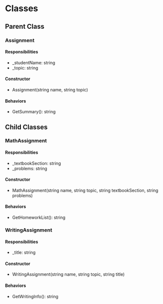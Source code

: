 # Classes

## Parent Class

### Assignment

#### Responsibilities
<ul>
    <li>_studentName: string</li>
    <li>_topic: string</li>
</ul>

#### Constructor
<ul>
    <li>Assignment(string name, string topic)</li>
</ul>

#### Behaviors
<ul>
    <li>GetSummary(): string</li>
</ul>

## Child Classes 

### MathAssignment

#### Responsibilities
<ul>
    <li>_textbookSection: string</li>
    <li>_problems: string</li>
</ul>

#### Constructor
<ul>
    <li>MathAssignment(string name, string topic, string textbookSection, string problems)</li>
</ul>

#### Behaviors
<ul>
    <li>GetHomeworkList(): string</li>
</ul>

### WritingAssignment

#### Responsibilities
<ul>
    <li>_title: string</li>
</ul>

#### Constructor
<ul>
    <li>WritingAssignment(string name, string topic, string title)</li>
</ul>

#### Behaviors
<ul>
    <li>GetWritingInfo(): string</li>
</ul>
